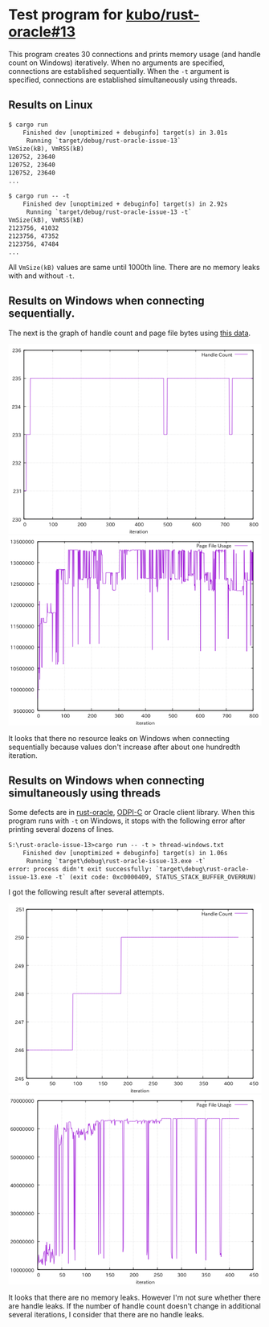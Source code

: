 # Test program for [kubo/rust-oracle#13](https://github.com/kubo/rust-oracle/issues/13)

This program creates 30 connections and prints memory usage (and handle count on
Windows) iteratively. When no arguments are specified, connections are
established sequentially. When the `-t` argument is specified, connections are
established simultaneously using threads.

## Results on Linux

```
$ cargo run
    Finished dev [unoptimized + debuginfo] target(s) in 3.01s
     Running `target/debug/rust-oracle-issue-13`
VmSize(kB), VmRSS(kB)
120752, 23640
120752, 23640
120752, 23640
...

```

```
$ cargo run -- -t
    Finished dev [unoptimized + debuginfo] target(s) in 2.92s
     Running `target/debug/rust-oracle-issue-13 -t`
VmSize(kB), VmRSS(kB)
2123756, 41032
2123756, 47352
2123756, 47484
...
```

All `VmSize(kB)` values are same until 1000th line.
There are no memory leaks with and without `-t`.

## Results on Windows when connecting sequentially.

The next is the graph of handle count and page file bytes using [this data](seq-windows.txt).

![Handle Count](seq-windows-handle-count.png) ![Page File Bytes](seq-windows-page-file-bytes.png)

It looks that there no resource leaks on Windows when connecting sequentially
because values don't increase after about one hundredth iteration.

## Results on Windows when connecting simultaneously using threads

Some defects are in [rust-oracle][], [ODPI-C][] or Oracle client library.
When this program runs with `-t` on Windows, it stops with the following error
after printing several dozens of lines.

```
S:\rust-oracle-issue-13>cargo run -- -t > thread-windows.txt
    Finished dev [unoptimized + debuginfo] target(s) in 1.06s
     Running `target\debug\rust-oracle-issue-13.exe -t`
error: process didn't exit successfully: `target\debug\rust-oracle-issue-13.exe -t` (exit code: 0xc0000409, STATUS_STACK_BUFFER_OVERRUN)
```

I got the following result after several attempts.

![Handle Count](thread-windows-handle-count.png) ![Page File Bytes](thread-windows-page-file-bytes.png)

It looks that there are no memory leaks. However I'm not sure whether there are
handle leaks. If the number of handle count doesn't change in additional several
iterations, I consider that there are no handle leaks.

[rust-oracle]: https://github.com/kubo/rust-oracle
[ODPI-C]: https://oracle.github.io/odpi/
